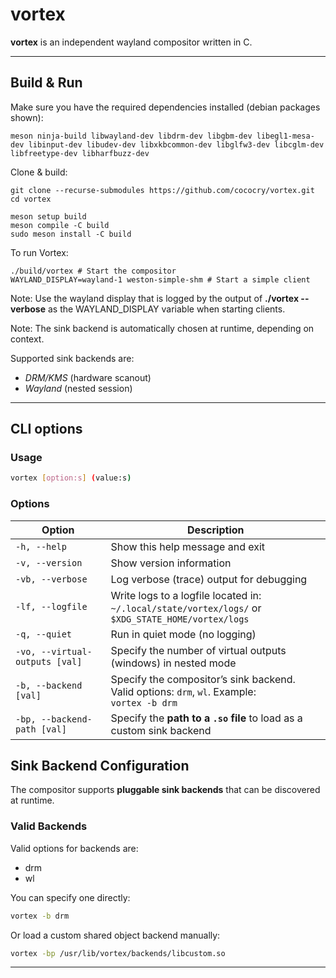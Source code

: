 # vortex

**vortex** is an independent wayland compositor written in C. 

---

## Build & Run

Make sure you have the required dependencies installed (debian packages shown):
```
meson ninja-build libwayland-dev libdrm-dev libgbm-dev libegl1-mesa-dev libinput-dev libudev-dev libxkbcommon-dev libglfw3-dev libcglm-dev libfreetype-dev libharfbuzz-dev
```

Clone & build:
```
git clone --recurse-submodules https://github.com/cococry/vortex.git
cd vortex

meson setup build
meson compile -C build
sudo meson install -C build
```

To run Vortex:
```
./build/vortex # Start the compositor
WAYLAND_DISPLAY=wayland-1 weston-simple-shm # Start a simple client 
```

Note: Use the wayland display that is logged by the output of **./vortex --verbose** as the WAYLAND_DISPLAY variable 
when starting clients.


Note: The sink backend is automatically chosen at runtime, depending on context. 

Supported sink backends are:
- *DRM/KMS* (hardware scanout)
- *Wayland* (nested session)

---

## CLI options

### Usage
```bash
vortex [option:s] (value:s)
```


### Options

| Option | Description |
|--------|--------------|
| `-h, --help` | Show this help message and exit |
| `-v, --version` | Show version information |
| `-vb, --verbose` | Log verbose (trace) output for debugging |
| `-lf, --logfile` | Write logs to a logfile located in:<br>`~/.local/state/vortex/logs/` or `$XDG_STATE_HOME/vortex/logs` |
| `-q, --quiet` | Run in quiet mode (no logging) |
| `-vo, --virtual-outputs [val]` | Specify the number of virtual outputs (windows) in nested mode |
| `-b, --backend [val]` | Specify the compositor’s sink backend.<br>Valid options: `drm`, `wl`. Example:<br>`vortex -b drm` |
| `-bp, --backend-path [val]` | Specify the **path to a `.so` file** to load as a custom sink backend |


## Sink Backend Configuration

The compositor supports **pluggable sink backends** that can be discovered at runtime.

### Valid Backends

Valid options for backends are: 
  - drm
  -  wl 

You can specify one directly:

```bash
vortex -b drm
```

Or load a custom shared object backend manually:

```bash
vortex -bp /usr/lib/vortex/backends/libcustom.so
```

---
